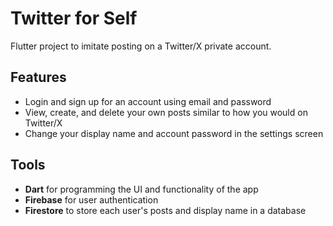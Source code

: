 # Twitter for Self

Flutter project to imitate posting on a Twitter/X private account.

## Features

- Login and sign up for an account using email and password
- View, create, and delete your own posts similar to how you would on Twitter/X
- Change your display name and account password in the settings screen

## Tools

- **Dart** for programming the UI and functionality of the app
- **Firebase** for user authentication
- **Firestore** to store each user's posts and display name in a database